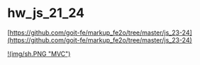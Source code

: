 # hw_js_21_24

[https://github.com/goit-fe/markup_fe2o/tree/master/js_23-24](https://github.com/goit-fe/markup_fe2o/tree/master/js_23-24)

[!(img/sh.PNG "MVC")](https://vinosgrayapple.github.io/mvc/)
